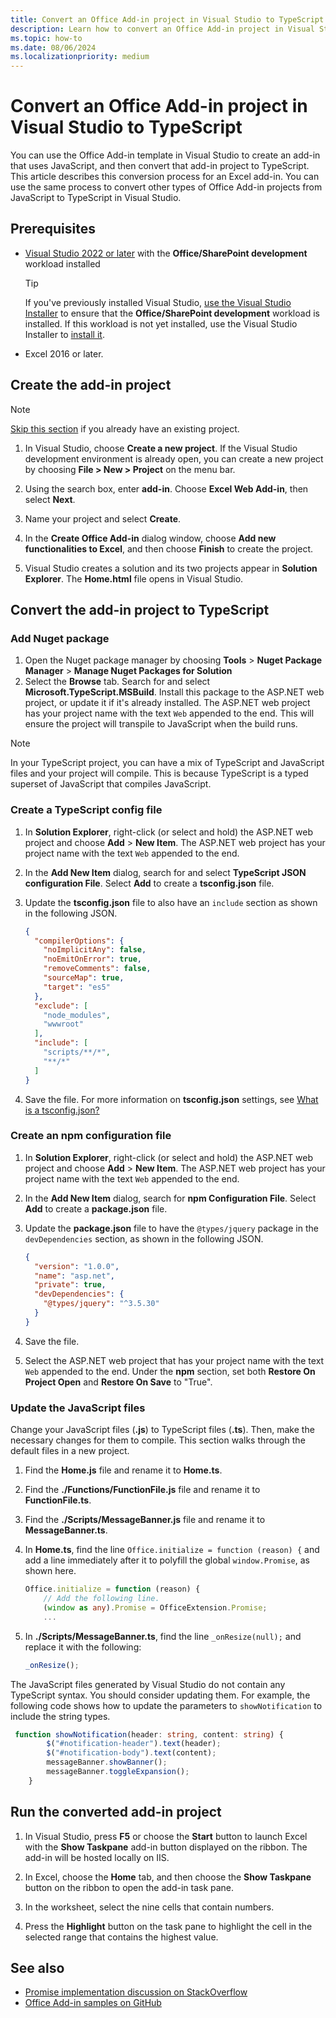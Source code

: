 ```yaml
---
title: Convert an Office Add-in project in Visual Studio to TypeScript
description: Learn how to convert an Office Add-in project in Visual Studio to use TypeScript.
ms.topic: how-to
ms.date: 08/06/2024
ms.localizationpriority: medium
---
```


# Convert an Office Add-in project in Visual Studio to TypeScript

You can use the Office Add-in template in Visual Studio to create an add-in that uses JavaScript, and then convert that add-in project to TypeScript. This article describes this conversion process for an Excel add-in. You can use the same process to convert other types of Office Add-in projects from JavaScript to TypeScript in Visual Studio.

## Prerequisites

- [Visual Studio 2022 or later](https://www.visualstudio.com/vs/) with the **Office/SharePoint development** workload installed

    > [!TIP]
    > If you've previously installed Visual Studio, [use the Visual Studio Installer](/visualstudio/install/modify-visual-studio) to ensure that the **Office/SharePoint development** workload is installed. If this workload is not yet installed, use the Visual Studio Installer to [install it](/visualstudio/install/modify-visual-studio#modify-workloads).

- Excel 2016 or later.

## Create the add-in project

> [!NOTE]
> [Skip this section](#convert-the-add-in-project-to-typescript) if you already have an existing project.

1. In Visual Studio, choose **Create a new project**. If the Visual Studio development environment is already open, you can create a new project by choosing **File > New > Project** on the menu bar.

1. Using the search box, enter **add-in**. Choose **Excel Web Add-in**, then select **Next**.

1. Name your project and select **Create**.

1. In the **Create Office Add-in** dialog window, choose **Add new functionalities to Excel**, and then choose **Finish** to create the project.

1. Visual Studio creates a solution and its two projects appear in **Solution Explorer**. The **Home.html** file opens in Visual Studio.

## Convert the add-in project to TypeScript

### Add Nuget package

1. Open the Nuget package manager by choosing **Tools** > **Nuget Package Manager** > **Manage Nuget Packages for Solution**
1. Select the **Browse** tab. Search for and select **Microsoft.TypeScript.MSBuild**. Install this package to the ASP.NET web project, or update it if it's already installed. The ASP.NET web project has your project name with the text `Web` appended to the end. This will ensure the project will transpile to JavaScript when the build runs.

> [!NOTE]
> In your TypeScript project, you can have a mix of TypeScript and JavaScript files and your project will compile. This is because TypeScript is a typed superset of JavaScript that compiles JavaScript.

### Create a TypeScript config file

1. In **Solution Explorer**, right-click (or select and hold) the ASP.NET web project and choose **Add** > **New Item**. The ASP.NET web project has your project name with the text `Web` appended to the end.
1. In the **Add New Item** dialog, search for and select **TypeScript JSON configuration File**. Select **Add** to create a **tsconfig.json** file.
1. Update the **tsconfig.json** file to also have an `include` section as shown in the following JSON.

    ```json
    {
      "compilerOptions": {
        "noImplicitAny": false,
        "noEmitOnError": true,
        "removeComments": false,
        "sourceMap": true,
        "target": "es5"
      },
      "exclude": [
        "node_modules",
        "wwwroot"
      ],
      "include": [
        "scripts/**/*",
        "**/*"
      ]
    }
    ```

1. Save the file. For more information on **tsconfig.json** settings, see [What is a tsconfig.json?](https://www.typescriptlang.org/docs/handbook/tsconfig-json.html)

### Create an npm configuration file

1. In **Solution Explorer**, right-click (or select and hold) the ASP.NET web project and choose **Add** > **New Item**. The ASP.NET web project has your project name with the text `Web` appended to the end.
1. In the **Add New Item** dialog, search for **npm Configuration File**. Select **Add** to create a **package.json** file.
1. Update the **package.json** file to have the `@types/jquery` package in the `devDependencies` section, as shown in the following JSON.

    ```json
    {
      "version": "1.0.0",
      "name": "asp.net",
      "private": true,
      "devDependencies": {
        "@types/jquery": "^3.5.30"
      }
    }
    ```

1. Save the file.
1. Select the ASP.NET web project that has your project name with the text `Web` appended to the end. Under the **npm** section, set both **Restore On Project Open** and **Restore On Save** to "True".

### Update the JavaScript files

Change your JavaScript files (**.js**) to TypeScript files (**.ts**). Then, make the necessary changes for them to compile. This section walks through the default files in a new project.

1. Find the **Home.js** file and rename it to **Home.ts**.

1. Find the **./Functions/FunctionFile.js** file and rename it to **FunctionFile.ts**.

1. Find the **./Scripts/MessageBanner.js** file and rename it to **MessageBanner.ts**.

1. In **Home.ts**, find the line `Office.initialize = function (reason) {` and add a line immediately after it to polyfill the global `window.Promise`, as shown here.

    ```TypeScript
    Office.initialize = function (reason) {
        // Add the following line.
        (window as any).Promise = OfficeExtension.Promise;
        ...
    ```

1. In **./Scripts/MessageBanner.ts**, find the line `_onResize(null);` and replace it with the following:

    ```TypeScript
    _onResize();
    ```

The JavaScript files generated by Visual Studio do not contain any TypeScript syntax. You should consider updating them. For example, the following code shows how to update the parameters to `showNotification` to include the string types.

```typescript
 function showNotification(header: string, content: string) {
        $("#notification-header").text(header);
        $("#notification-body").text(content);
        messageBanner.showBanner();
        messageBanner.toggleExpansion();
    }
```

## Run the converted add-in project

1. In Visual Studio, press **F5** or choose the **Start** button to launch Excel with the **Show Taskpane** add-in button displayed on the ribbon. The add-in will be hosted locally on IIS.

1. In Excel, choose the **Home** tab, and then choose the **Show Taskpane** button on the ribbon to open the add-in task pane.

1. In the worksheet, select the nine cells that contain numbers.

1. Press the **Highlight** button on the task pane to highlight the cell in the selected range that contains the highest value.

## See also

- [Promise implementation discussion on StackOverflow](https://stackoverflow.com/questions/44461312/office-addins-file-in-its-typescript-version-doesnt-work)
- [Office Add-in samples on GitHub](https://github.com/OfficeDev/Office-Add-in-samples)
